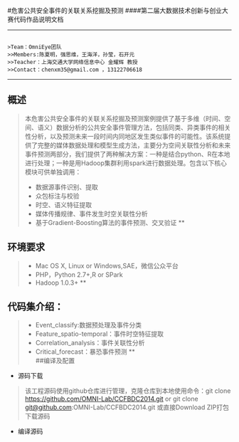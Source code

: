 #危害公共安全事件的关联关系挖掘及预测
####第二届大数据技术创新与创业大赛代码作品说明文档
*******************************************
<pre><code>
>Team：OmniEye团队 
>>Members:陈夏明，强思维，王海洋，孙莹，石开元  
>>Teacher：上海交通大学网络信息中心 金耀辉 教授  
>>Contact：chenxm35@gmail.com ，13122706618
</code></pre>
***   
## 概述  
>本危害公共安全事件的关联关系挖掘及预测案例提供了基于多维（时间、空间、语义）数据分析的公共安全事件管理方法，包括同类、异类事件的相关性分析，以及预测未来一段时间内同地区发生类似事件的可能性。该系统提供了完整的媒体数据处理和模型生成方法，主要分为空间关联性分析和未来事件预测两部分，我们提供了两种解决方案：一种是结合python、R在本地进行处理；一种是用Hadoop集群利用spark进行数据处理。包含以下核心模块可供单独调用：  
>*  数据源事件识别、提取  
>*  众包标注与校验    
>*  时空、语义特征提取  
>*  媒体传播规律、事件发生时空关联性分析    
>*  基于Gradient-Boosting算法的事件预测、交叉验证 
**  
## 环境要求    
>*  Mac OS X, Linux or Windows,SAE，微信公众平台  
>*  PHP，Python 2.7+,R or SPark   
>*  Hadoop 1.0.3+ 
**  
##  代码集介绍：  
>*  Event_classify:数据预处理及事件分类
>*  Feature_spatio-temporal：事件时空特征提取
>*  Correlation_analysis：事件关联性分析
>*  Critical_forecast：暴恐事件预测
**  
##编译及配置      
* 源码下载        
>该工程源码使用github仓库进行管理，克隆仓库到本地使用命令：git clone https://github.com/OMNI-Lab/CCFBDC2014.git or git clone git@github.com:OMNI-Lab/CCFBDC2014.git 或直接Download ZIP打包下载源码    
* 编译源码     
>   



